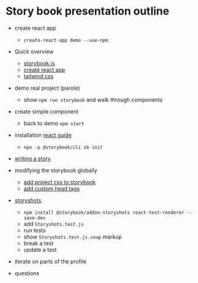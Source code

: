 # Story book presentation outline

- create react app
  - `create-react-app demo --use-npm`

- Quick overview
  - [storybook.js](https://storybook.js.org/)
  - [create react app](https://github.com/facebook/create-react-app)
  - [tailwind css](https://tailwindcss.com/)

- demo real project (parole)
  - show `npm run storybook` and walk through components

- create simple component
  - back to demo `npm start`

- installation [react guide](https://storybook.js.org/docs/guides/guide-react/)
  - `npx -p @storybook/cli sb init`

- [writing a story](https://storybook.js.org/docs/guides/guide-react/#step-4-write-your-stories)

- modifying the storybook globally
  - [add project css to storybook](https://storybook.js.org/docs/configurations/default-config/#css-support)
  - [add custom head tags](https://storybook.js.org/docs/configurations/add-custom-head-tags/#docs-content)

- [storyshots](https://www.npmjs.com/package/@storybook/addon-storyshots)
  - `npm install @storybook/addon-storyshots react-test-renderer --save-dev`
  - add `Storyshots.test.js`
  - run tests
  - show `Storyshots.test.js.snap` markup
  - break a test
  - update a test

- iterate on parts of the profile

- questions
